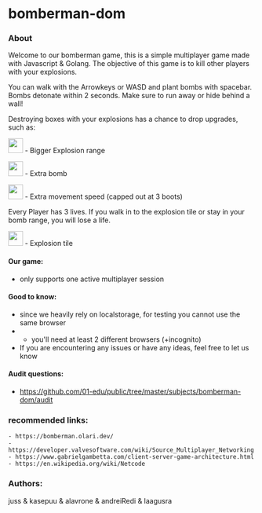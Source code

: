 # bomberman-dom

### About
Welcome to our bomberman game, this is a simple multiplayer game made with Javascript & Golang.
The objective of this game is to kill other players with your explosions. 

You can walk with the Arrowkeys or WASD and plant bombs with spacebar.
Bombs detonate within 2 seconds. Make sure to run away or hide behind a wall!

Destroying boxes with your explosions has a chance to drop upgrades, such as: 

<img src="https://01.kood.tech/git/kasepuu/bomberman-dom/raw/branch/master/frontend/src/game/sprites/level01/blast.png" width="30" height="30"/> - Bigger Explosion range

<img src="https://01.kood.tech/git/kasepuu/bomberman-dom/raw/branch/master/frontend/src/game/sprites/level01/bomb.png" width="30" height="30"/> - Extra bomb

<img src="https://01.kood.tech/git/kasepuu/bomberman-dom/raw/branch/master/frontend/src/game/sprites/level01/speed.png" width="30" height="30"/> - Extra movement speed (capped out at 3 boots)

Every Player has 3 lives. If you walk in to the explosion tile or stay in your bomb range, you will lose a life. 

<img src="https://01.kood.tech/git/kasepuu/bomberman-dom/raw/branch/master/frontend/src/game/sprites/level01/explosion.png" width="30" height="30"/> - Explosion tile

#### Our game:
- only supports one active multiplayer session

#### Good to know:
- since we heavily rely on localstorage, for testing you cannot use the same browser
- - you'll need at least 2 different browsers (+incognito)
- If you are encountering any issues or have any ideas, feel free to let us know

#### Audit questions:
- https://github.com/01-edu/public/tree/master/subjects/bomberman-dom/audit

### recommended links:
```
- https://bomberman.olari.dev/
- https://developer.valvesoftware.com/wiki/Source_Multiplayer_Networking
- https://www.gabrielgambetta.com/client-server-game-architecture.html
- https://en.wikipedia.org/wiki/Netcode
```

### Authors:

juss & kasepuu & alavrone & andreiRedi & laagusra 